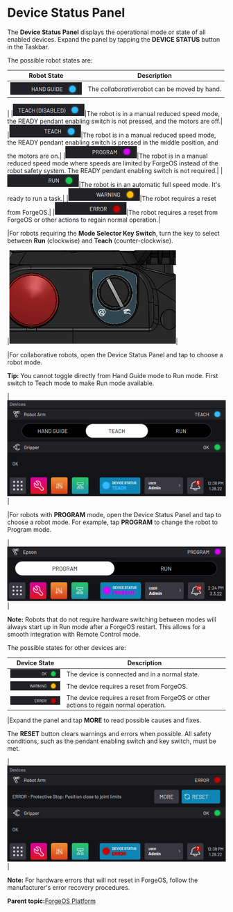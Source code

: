 # Device Status Panel

The **Device Status Panel** displays the operational mode or state of all enabled devices. Expand the panel by tapping the **DEVICE STATUS** button in the Taskbar.

The possible robot states are:

|Robot State|Description|
|-----------|-----------|
|![](../Images/Platform/DeviceMode-HandGuide.png)|The *collaborative*robot can be moved by hand.

|
|![](../Images/Platform/DeviceMode-TeachDisabled.png)|The robot is in a manual reduced speed mode, the READY pendant enabling switch is not pressed, and the motors are off.|
|![](../Images/Platform/DeviceMode-Teach.png)|The robot is in a manual reduced speed mode, the READY pendant enabling switch is pressed in the middle position, and the motors are on.|
|![](../Images/Platform/DeviceMode-Program.png)|The robot is in a manual reduced speed mode where speeds are limited by ForgeOS instead of the robot safety system. The READY pendant enabling switch is not required.|
|![](../Images/Platform/DeviceMode-Run.png)|The robot is in an automatic full speed mode. It's ready to run a task.|
|![](../Images/Platform/DeviceMode-Warning.png)|The robot requires a reset from ForgeOS.|
|![](../Images/Platform/DeviceMode-Error.png)|The robot requires a reset from ForgeOS or other actions to regain normal operation.|

|For robots requiring the **Mode Selector Key Switch**, turn the key to select between **Run** \(clockwise\) and **Teach** \(counter-clockwise\).

|![](../Images/Platform/ReadyPendant-Top.png)|

|For collaborative robots, open the Device Status Panel and tap to choose a robot mode.

**Tip:** You cannot toggle directly from Hand Guide mode to Run mode. First switch to Teach mode to make Run mode available.

|![](../Images/Platform/DeviceStatusPanel-MultipleDevices.png)|

|For robots with **PROGRAM** mode, open the Device Status Panel and tap to choose a robot mode. For example, tap **PROGRAM** to change the robot to Program mode.

|![](../Images/Platform/DeviceStatusPanel-Program.png)|

**Note:** Robots that do not require hardware switching between modes will always start up in Run mode after a ForgeOS restart. This allows for a smooth integration with Remote Control mode.

The possible states for other devices are:

|Device State|Description|
|------------|-----------|
|![](../Images/Platform/DeviceMode-Ok.png)|The device is connected and in a normal state.|
|![](../Images/Platform/DeviceMode-Warning.png)|The device requires a reset from ForgeOS.|
|![](../Images/Platform/DeviceMode-Error.png)|The device requires a reset from ForgeOS or other actions to regain normal operation.|

|Expand the panel and tap **MORE** to read possible causes and fixes.

The **RESET** button clears warnings and errors when possible. All safety conditions, such as the pendant enabling switch and key switch, must be met.

|![](../Images/Platform/DeviceStatusPanel-Robot-Error-ProtectiveStop.png)|

**Note:** For hardware errors that will not reset in ForgeOS, follow the manufacturer's error recovery procedures.

**Parent topic:**[ForgeOS Platform](../Platform/PlatformOverview.md)

